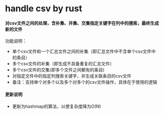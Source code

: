 # handle csv by rust
#### 对csv文件之间的处理，含补集、并集、交集指定关键字在列中的搜索，最终生成新的文件
功能说明：
- 单个csv文件和一个汇总文件之间的补集（即汇总文件中不含单个csv文件中的条目）
- 多个csv文件的补集（即生成不具备重复的汇总文件）
- 多个csv文件的交集(即多个文件之间都有的条目)
- 对指定文件中的指定列搜索关键字，并生成关联条目的csv文件
- 备注：支持单个对多个以及多个对多个的csv文件操作，具体在于使用的逻辑
#### 更新说明
- 更新为hashmap的算法，以使复杂度降为O(N)
